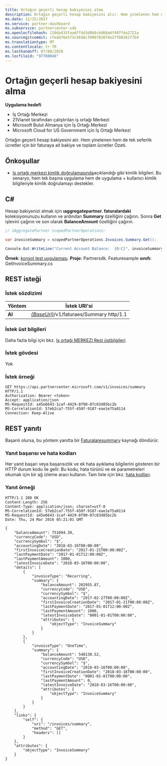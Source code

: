 ```yaml
---
title: Ortağın geçerli hesap bakiyesini alma
description: Ortağın geçerli hesap bakiyesini alır. Hem yinelenen hem de tek seferlik ücretler için bir faturaya ait bakiye ve toplam ücretler Özeti.
ms.date: 12/15/2017
ms.service: partner-dashboard
ms.subservice: partnercenter-sdk
ms.openlocfilehash: 110da433faa6ff4d3d068c6d68a6f497f4a2721a
ms.sourcegitcommit: cfedd76e573c5616cf006f826f4e27f08281f7b4
ms.translationtype: MT
ms.contentlocale: tr-TR
ms.lasthandoff: 07/08/2020
ms.locfileid: "97769046"
---
```

# <a name="get-the-partners-current-account-balance"></a>Ortağın geçerli hesap bakiyesini alma

**Uygulama hedefi**

- İş Ortağı Merkezi
- 21Vianet tarafından çalıştırılan iş ortağı Merkezi
- Microsoft Bulut Almanya için İş Ortağı Merkezi
- Microsoft Cloud for US Government için İş Ortağı Merkezi

Ortağın geçerli hesap bakiyesini alır. Hem yinelenen hem de tek seferlik ücretler için bir faturaya ait bakiye ve toplam ücretler Özeti.

## <a name="prerequisites"></a>Önkoşullar

- [Iş ortağı merkezi kimlik doğrulamasında](partner-center-authentication.md)açıklandığı gibi kimlik bilgileri. Bu senaryo, hem tek başına uygulama hem de uygulama + kullanıcı kimlik bilgileriyle kimlik doğrulamayı destekler.

## <a name="c"></a>C\#

Hesap bakiyenizi almak için **ıaggregatepartner. faturalardaki** koleksiyonunuzu kullanın ve ardından **Summary** özelliğini çağırın. Sonra **Get** işlevini çağırın ve son olarak **BalanceAmount** özelliğini çağırın.

``` csharp
// IAggregatePartner scopedPartnerOperations;

var invoiceSummary = scopedPartnerOperations.Invoices.Summary.Get();

Console.Out.WriteLine("Current Account Balance:  {0:C}", invoiceSummary.BalanceAmount);
```

**Örnek**: [konsol test uygulaması](console-test-app.md). **Proje**: Partnersdk. Featuresample **sınıfı**: GetInvoiceSummary.cs

## <a name="rest-request"></a>REST isteği

### <a name="request-syntax"></a>İstek sözdizimi

| Yöntem  | İstek URI'si                                                              |
|---------|--------------------------------------------------------------------------|
| **Al** | [*{BaseUrl}*](partner-center-rest-urls.md)/v1/faturaes/Summary http/1.1  |

### <a name="request-headers"></a>İstek üst bilgileri

Daha fazla bilgi için bkz. [Iş ortağı MERKEZI Rest üstbilgileri](headers.md).

### <a name="request-body"></a>İstek gövdesi

Yok

### <a name="request-example"></a>İstek örneği

```http
GET https://api.partnercenter.microsoft.com/v1/invoices/summary HTTP/1.1
Authorization: Bearer <token>
Accept: application/json
MS-RequestId: a45e6643-1caf-4429-8f90-07c03d85bc2b
MS-CorrelationId: 57eb2ca7-755f-450f-9187-eae1e75a0114
Connection: Keep-Alive
```

## <a name="rest-response"></a>REST yanıtı

Başarılı olursa, bu yöntem yanıtta bir [Faturalaresummary](invoice-resources.md#invoicesummary) kaynağı döndürür.

### <a name="response-success-and-error-codes"></a>Yanıt başarısı ve hata kodları

Her yanıt başarı veya başarısızlık ve ek hata ayıklama bilgilerini gösteren bir HTTP durum kodu ile gelir. Bu kodu, hata türünü ve ek parametreleri okumak için bir ağ izleme aracı kullanın. Tam liste için bkz. [hata kodları](error-codes.md).

### <a name="response-example"></a>Yanıt örneği

```http
HTTP/1.1 200 OK
Content-Length: 256
Content-Type: application/json; charset=utf-8
MS-CorrelationId: 57eb2ca7-755f-450f-9187-eae1e75a0114
MS-RequestId: a45e6643-1caf-4429-8f90-07c03d85bc2b
Date: Thu, 24 Mar 2016 05:21:01 GMT

{
    "balanceAmount": 751094.39,
    "currencyCode": "USD",
    "currencySymbol": "$",
    "accountingDate": "2018-03-16T00:00:00",
    "firstInvoiceCreationDate": "2017-01-21T00:00:00Z",
    "lastPaymentDate": "2017-01-01T12:00:00Z",
    "lastPaymentAmount": 1000,
    "latestInvoiceDate": "2018-03-16T00:00:00",
    "details": [
        {
            "invoiceType": "Recurring",
            "summary": {
                "balanceAmount": 202955.87,
                "currencyCode": "USD",
                "currencySymbol": "$",
                "accountingDate": "2017-02-27T00:00:00Z",
                "firstInvoiceCreationDate": "2017-01-21T00:00:00Z",
                "lastPaymentDate": "2017-01-01T12:00:00Z",
                "lastPaymentAmount": 1000,
                "latestInvoiceDate": "0001-01-01T00:00:00",
                "attributes": {
                    "objectType": "InvoiceSummary"
                }
            }
        },
        {
            "invoiceType": "OneTime",
            "summary": {
                "balanceAmount": 548138.52,
                "currencyCode": "USD",
                "currencySymbol": "$",
                "accountingDate": "2018-03-16T00:00:00",
                "firstInvoiceCreationDate": "2018-03-16T00:00:00",
                "lastPaymentDate": "0001-01-01T00:00:00",
                "lastPaymentAmount": 0,
                "latestInvoiceDate": "2018-03-16T00:00:00",
                "attributes": {
                    "objectType": "InvoiceSummary"
                }
            }
        }
    ],
    "links": {
        "self": {
            "uri": "/invoices/summary",
            "method": "GET",
            "headers": []
        }
    },
    "attributes": {
        "objectType": "InvoiceSummary"
    }
}
```
